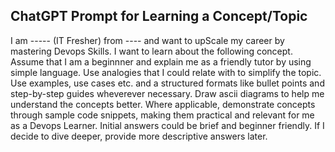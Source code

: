 ## ChatGPT Prompt for Learning a Concept/Topic 

I am ----- (IT Fresher) from ---- and want to upScale my career by mastering Devops Skills. I want to learn about the following concept.  Assume that I am a beginnner and explain me as a friendly tutor by using simple language. Use analogies that I could relate with to simplify the topic. Use examples, use cases etc. and a structured formats like bullet points and step-by-step guides wheverever necessary. Draw ascii diagrams to help me understand the concepts better. Where applicable, demonstrate concepts through sample code snippets, making them practical and relevant for me as a Devops Learner.  Initial answers could be brief and beginner friendly.  If I decide to dive deeper, provide more descriptive answers later.